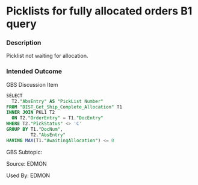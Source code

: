 # Picklists for fully allocated orders B1 query 

### Description

​Picklist not waiting for allocation.

### Intended Outcome

GBS Discussion Item

```sql
​SELECT
  T2."AbsEntry" AS "PickList Number"
FROM "DIST_Get_Ship_Complete_Allocation" T1
INNER JOIN PKL1 T2
  ON T2."OrderEntry" = T1."DocEntry"
WHERE T2."PickStatus" <> 'C'
GROUP BY T1."DocNum",
         T2."AbsEntry"
HAVING MAX(T1."AwaitingAllocation") <= 0
```

GBS Subtopic: 

Source: EDMON

Used By: EDMON

